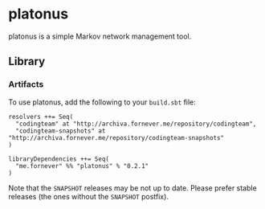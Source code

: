 platonus
========
platonus is a simple Markov network management tool.

## Library

### Artifacts

To use platonus, add the following to your `build.sbt` file:

    resolvers ++= Seq(
      "codingteam" at "http://archiva.fornever.me/repository/codingteam",
      "codingteam-snapshots" at "http://archiva.fornever.me/repository/codingteam-snapshots"
    )

    libraryDependencies ++= Seq(
      "me.fornever" %% "platonus" % "0.2.1"
    )

Note that the `SNAPSHOT` releases may be not up to date. Please prefer stable releases (the ones without the `SNAPSHOT`
postfix).
